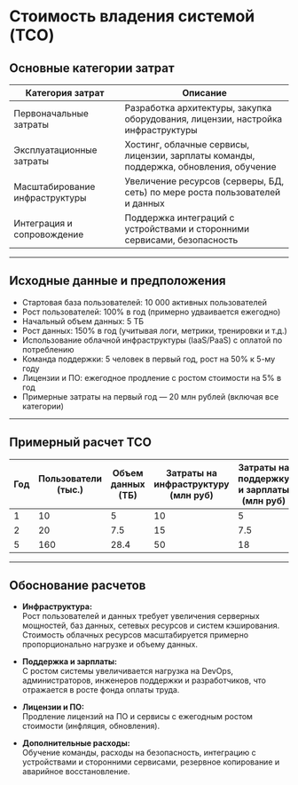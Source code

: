 # Стоимость владения системой (TCO)

## Основные категории затрат

| Категория затрат               | Описание                                                                                  |
|-------------------------------|-------------------------------------------------------------------------------------------|
| Первоначальные затраты         | Разработка архитектуры, закупка оборудования, лицензии, настройка инфраструктуры          |
| Эксплуатационные затраты       | Хостинг, облачные сервисы, лицензии, зарплаты команды, поддержка, обновления, обучение    |
| Масштабирование инфраструктуры| Увеличение ресурсов (серверы, БД, сеть) по мере роста пользователей и данных              |
| Интеграция и сопровождение    | Поддержка интеграций с устройствами и сторонними сервисами, безопасность                  |

---

## Исходные данные и предположения  
- Стартовая база пользователей: 10 000 активных пользователей  
- Рост пользователей: 100% в год (примерно удваивается ежегодно)  
- Начальный объем данных: 5 ТБ  
- Рост данных: 150% в год (учитывая логи, метрики, тренировки и т.д.)  
- Использование облачной инфраструктуры (IaaS/PaaS) с оплатой по потреблению  
- Команда поддержки: 5 человек в первый год, рост на 50% к 5-му году  
- Лицензии и ПО: ежегодное продление с ростом стоимости на 5% в год  
- Примерные затраты на первый год — 20 млн рублей (включая все категории)

---

## Примерный расчет TCO

| Год  | Пользователи (тыс.) | Объем данных (ТБ) | Затраты на инфраструктуру (млн руб) | Затраты на поддержку и зарплаты (млн руб) | Лицензии и ПО (млн руб) | Общие затраты (млн руб) |
|-------|---------------------|-------------------|-------------------------------------|-------------------------------------------|-------------------------|-------------------------|
| 1     | 10                  | 5                 | 10                                  | 5                                         | 5                       | 20                      |
| 2     | 20                  | 7.5               | 15                                  | 7.5                                       | 5.25                    | 27.75                   |
| 5     | 160                 | 28.4              | 50                                  | 18                                        | 6.1                     | 74.1                    |

---

## Обоснование расчетов

- **Инфраструктура:**  
  Рост пользователей и данных требует увеличения серверных мощностей, баз данных, сетевых ресурсов и систем кэширования. Стоимость облачных ресурсов масштабируется примерно пропорционально нагрузке и объему данных.  

- **Поддержка и зарплаты:**  
  С ростом системы увеличивается нагрузка на DevOps, администраторов, инженеров поддержки и разработчиков, что отражается в росте фонда оплаты труда.  

- **Лицензии и ПО:**  
  Продление лицензий на ПО и сервисы с ежегодным ростом стоимости (инфляция, обновления).  

- **Дополнительные расходы:**  
  Обучение команды, расходы на безопасность, интеграцию с устройствами и сторонними сервисами, резервное копирование и аварийное восстановление.

